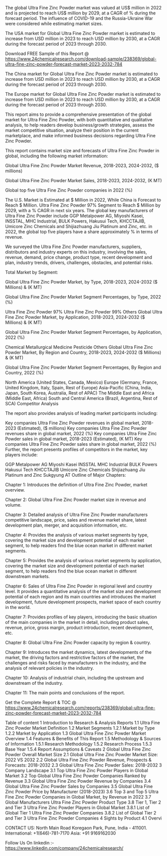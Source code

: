 The global Ultra Fine Zinc Powder market was valued at US$ million in 2022 and is projected to reach US$ million by 2029, at a CAGR of % during the forecast period. The influence of COVID-19 and the Russia-Ukraine War were considered while estimating market sizes.

The USA market for Global Ultra Fine Zinc Powder market is estimated to increase from USD million in 2023 to reach USD million by 2030, at a CAGR during the forecast period of 2023 through 2030.

Download FREE Sample of this Report @ https://www.24chemicalresearch.com/download-sample/238369/global-ultra-fine-zinc-powder-forecast-market-2023-2032-784

The China market for Global Ultra Fine Zinc Powder market is estimated to increase from USD million in 2023 to reach USD million by 2030, at a CAGR during the forecast period of 2023 through 2030.

The Europe market for Global Ultra Fine Zinc Powder market is estimated to increase from USD million in 2023 to reach USD million by 2030, at a CAGR during the forecast period of 2023 through 2030.

This report aims to provide a comprehensive presentation of the global market for Ultra Fine Zinc Powder, with both quantitative and qualitative analysis, to help readers develop business/growth strategies, assess the market competitive situation, analyze their position in the current marketplace, and make informed business decisions regarding Ultra Fine Zinc Powder.

This report contains market size and forecasts of Ultra Fine Zinc Powder in global, including the following market information:

Global Ultra Fine Zinc Powder Market Revenue, 2018-2023, 2024-2032, ($ millions)

Global Ultra Fine Zinc Powder Market Sales, 2018-2023, 2024-2032, (K MT)

Global top five Ultra Fine Zinc Powder companies in 2022 (%)

The U.S. Market is Estimated at $ Million in 2022, While China is Forecast to Reach $ Million.
Ultra Fine Zinc Powder 97% Segment to Reach $ Million by 2029, with a % CAGR in next six years.
The global key manufacturers of Ultra Fine Zinc Powder include GGP Metalpower AG, Miyoshi Kasei, INSSTAL, MHC Industrial, BULK Powers, Hakusui Tech, KHCCTAJIB, Umicore Zinc Chemicals and Shijiazhuang Jiu Platinum and Zinc, etc. in 2022, the global top five players have a share approximately % in terms of revenue.

We surveyed the Ultra Fine Zinc Powder manufacturers, suppliers, distributors and industry experts on this industry, involving the sales, revenue, demand, price change, product type, recent development and plan, industry trends, drivers, challenges, obstacles, and potential risks.

Total Market by Segment:

Global Ultra Fine Zinc Powder Market, by Type, 2018-2023, 2024-2032 ($ Millions) & (K MT)

Global Ultra Fine Zinc Powder Market Segment Percentages, by Type, 2022 (%)

Ultra Fine Zinc Powder 97%
Ultra Fine Zinc Powder 99%
Others
Global Ultra Fine Zinc Powder Market, by Application, 2018-2023, 2024-2032 ($ Millions) & (K MT)

Global Ultra Fine Zinc Powder Market Segment Percentages, by Application, 2022 (%)

Chemical
Metallurgical
Medicine
Pesticide
Others
Global Ultra Fine Zinc Powder Market, By Region and Country, 2018-2023, 2024-2032 ($ Millions) & (K MT)

Global Ultra Fine Zinc Powder Market Segment Percentages, By Region and Country, 2022 (%)

North America (United States, Canada, Mexico)
Europe (Germany, France, United Kingdom, Italy, Spain, Rest of Europe)
Asia-Pacific (China, India, Japan, South Korea, Australia, Rest of APAC)
The Middle East and Africa (Middle East, Africa)
South and Central America (Brazil, Argentina, Rest of SCA)
Competitor Analysis

The report also provides analysis of leading market participants including:

Key companies Ultra Fine Zinc Powder revenues in global market, 2018-2023 (Estimated), ($ millions)
Key companies Ultra Fine Zinc Powder revenues share in global market, 2022 (%)
Key companies Ultra Fine Zinc Powder sales in global market, 2018-2023 (Estimated), (K MT)
Key companies Ultra Fine Zinc Powder sales share in global market, 2022 (%)
Further, the report presents profiles of competitors in the market, key players include:

GGP Metalpower AG
Miyoshi Kasei
INSSTAL
MHC Industrial
BULK Powers
Hakusui Tech
KHCCTAJIB
Umicore Zinc Chemicals
Shijiazhuang Jiu Platinum and Zinc
Sukgyung AT
Outline of Major Chapters:

Chapter 1: Introduces the definition of Ultra Fine Zinc Powder, market overview.

Chapter 2: Global Ultra Fine Zinc Powder market size in revenue and volume.

Chapter 3: Detailed analysis of Ultra Fine Zinc Powder manufacturers competitive landscape, price, sales and revenue market share, latest development plan, merger, and acquisition information, etc.

Chapter 4: Provides the analysis of various market segments by type, covering the market size and development potential of each market segment, to help readers find the blue ocean market in different market segments.

Chapter 5: Provides the analysis of various market segments by application, covering the market size and development potential of each market segment, to help readers find the blue ocean market in different downstream markets.

Chapter 6: Sales of Ultra Fine Zinc Powder in regional level and country level. It provides a quantitative analysis of the market size and development potential of each region and its main countries and introduces the market development, future development prospects, market space of each country in the world.

Chapter 7: Provides profiles of key players, introducing the basic situation of the main companies in the market in detail, including product sales, revenue, price, gross margin, product introduction, recent development, etc.

Chapter 8: Global Ultra Fine Zinc Powder capacity by region & country.

Chapter 9: Introduces the market dynamics, latest developments of the market, the driving factors and restrictive factors of the market, the challenges and risks faced by manufacturers in the industry, and the analysis of relevant policies in the industry.

Chapter 10: Analysis of industrial chain, including the upstream and downstream of the industry.

Chapter 11: The main points and conclusions of the report.

Get the Complete Report & TOC @ https://www.24chemicalresearch.com/reports/238369/global-ultra-fine-zinc-powder-forecast-market-2023-2032-784

Table of content
1 Introduction to Research & Analysis Reports
1.1 Ultra Fine Zinc Powder Market Definition
1.2 Market Segments
1.2.1 Market by Type
1.2.2 Market by Application
1.3 Global Ultra Fine Zinc Powder Market Overview
1.4 Features & Benefits of This Report
1.5 Methodology & Sources of Information
1.5.1 Research Methodology
1.5.2 Research Process
1.5.3 Base Year
1.5.4 Report Assumptions & Caveats
2 Global Ultra Fine Zinc Powder Overall Market Size
2.1 Global Ultra Fine Zinc Powder Market Size: 2022 VS 2032
2.2 Global Ultra Fine Zinc Powder Revenue, Prospects & Forecasts: 2018-2032
2.3 Global Ultra Fine Zinc Powder Sales: 2018-2032
3 Company Landscape
3.1 Top Ultra Fine Zinc Powder Players in Global Market
3.2 Top Global Ultra Fine Zinc Powder Companies Ranked by Revenue
3.3 Global Ultra Fine Zinc Powder Revenue by Companies
3.4 Global Ultra Fine Zinc Powder Sales by Companies
3.5 Global Ultra Fine Zinc Powder Price by Manufacturer (2018-2023)
3.6 Top 3 and Top 5 Ultra Fine Zinc Powder Companies in Global Market, by Revenue in 2022
3.7 Global Manufacturers Ultra Fine Zinc Powder Product Type
3.8 Tier 1, Tier 2 and Tier 3 Ultra Fine Zinc Powder Players in Global Market
3.8.1 List of Global Tier 1 Ultra Fine Zinc Powder Companies
3.8.2 List of Global Tier 2 and Tier 3 Ultra Fine Zinc Powder Companies
4 Sights by Product
4.1 Overvi

CONTACT US:
North Main Road Koregaon Park, Pune, India - 411001.
International: +1(646)-781-7170
Asia: +91 9169162030

Follow Us On linkedin :- https://www.linkedin.com/company/24chemicalresearch/
